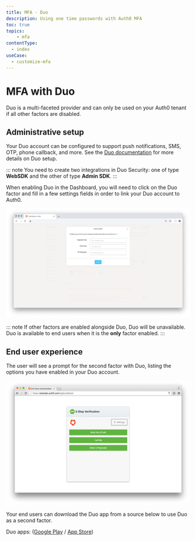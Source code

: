 ```yaml
---
title: MFA - Duo
description: Using one time passwords with Auth0 MFA
toc: true
topics:
    - mfa
contentType:
  - index
useCase:
  - customize-mfa
---
```

# MFA with Duo

Duo is a multi-faceted provider and can only be used on your Auth0 tenant if all other factors are disabled. 

## Administrative setup

Your Duo account can be configured to support push notifications, SMS, OTP, phone callback, and more. See the [Duo documentation](https://duo.com/docs) for more details on Duo setup. 

::: note
You need to create two integrations in Duo Security: one of type **WebSDK** and the other of type **Admin SDK**.
:::

When enabling Duo in the Dashboard, you will need to click on the Duo factor and fill in a few settings fields in order to link your Duo account to Auth0.

![MFA Duo Settings](/media/articles/multifactor-authentication/duo-settings.png)

::: note
If other factors are enabled alongside Duo, Duo will be unavailable. Duo is available to end users when it is the **only** factor enabled.
:::

## End user experience

The user will see a prompt for the second factor with Duo, listing the options you have enabled in your Duo account.

![Duo Login](/media/articles/multifactor-authentication/duo-login.png)

Your end users can download the Duo app from a source below to use Duo as a second factor.

Duo apps: ([Google Play](https://play.google.com/store/apps/details?id=com.duosecurity.duomobile) / [App Store](https://itunes.apple.com/us/app/duo-mobile/id422663827?mt=8))